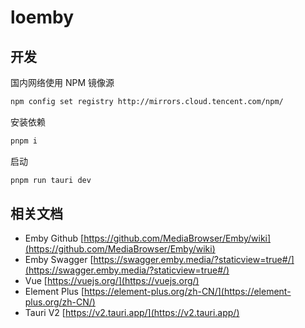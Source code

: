 # loemby

## 开发

国内网络使用 NPM 镜像源
```bash
npm config set registry http://mirrors.cloud.tencent.com/npm/
```

安装依赖
```bash
pnpm i
```

启动
```bash
pnpm run tauri dev
```

## 相关文档
- Emby Github [https://github.com/MediaBrowser/Emby/wiki](https://github.com/MediaBrowser/Emby/wiki)
- Emby Swagger [https://swagger.emby.media/?staticview=true#/](https://swagger.emby.media/?staticview=true#/)
- Vue [https://vuejs.org/](https://vuejs.org/)
- Element Plus [https://element-plus.org/zh-CN/](https://element-plus.org/zh-CN/)
- Tauri V2 [https://v2.tauri.app/](https://v2.tauri.app/)

